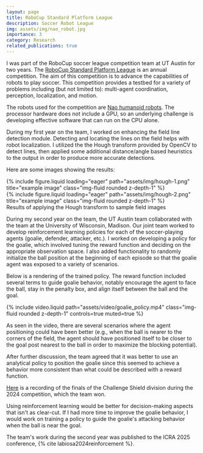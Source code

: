 ```yaml
---
layout: page
title: RoboCup Standard Platform League
description: Soccer Robot League
img: assets/img/nao_robot.jpg
importance: 3
category: Research
related_publications: true
---
```


I was part of the RoboCup soccer league competition team at UT Austin for two years. The [RoboCup Standard Platform League](https://spl.robocup.org/) is an annual competition. The aim of this competition is to advance the capabilities of robots to play soccer. This competition provides a testbed for a variety of problems including (but not limited to): multi-agent coordination, perception, localization, and motion.

The robots used for the competition are [Nao humanoid robots](https://aldebaran.com/en/nao6/). The processor hardware does not include a GPU, so an underlying challenge is developing effective software that can run on the CPU alone.

During my first year on the team, I worked on enhancing the field line detection module. Detecting and locating the lines on the field helps with robot localization. I utilized the the Hough transform provided by OpenCV to detect lines, then applied some additional distance/angle based heuristics to the output in order to produce more accurate detections.

Here are some images showing the results:

<div class="row">
    <div class="col-sm mt-3 mt-md-0">
        {% include figure.liquid loading="eager" path="assets/img/hough-1.png" title="example image" class="img-fluid rounded z-depth-1" %}
    </div>
    <div class="col-sm mt-3 mt-md-0">
        {% include figure.liquid loading="eager" path="assets/img/hough-2.png" title="example image" class="img-fluid rounded z-depth-1" %}
    </div>
</div>
<div class="caption">
    Results of applying the Hough transform to sample field images
</div>

During my second year on the team, the UT Austin team collaborated with the team at the University of Wisconsin, Madison. Our joint team worked to develop reinforcement learning policies for each of the soccer-playing agents (goalie, defender, attacker, etc.). I worked on developing a policy for the goalie, which involved tuning the reward function and deciding on the appropriate observation space. I also added functionality to randomly initialize the ball position at the beginning of each episode so that the goalie agent was exposed to a variety of scenarios.

Below is a rendering of the trained policy. The reward function included several terms to guide goalie behavior, notably encourage the agent to face the ball, stay in the penalty box, and align itself between the ball and the goal.

<div class="row mt-3">
    <div class="col-sm mt-3 mt-md-0">
        {% include video.liquid path="assets/video/goalie_policy.mp4" class="img-fluid rounded z-depth-1" controls=true muted=true %}
    </div>
</div>

As seen in the video, there are several scenarios where the agent positioning could have been better (e.g., when the ball is nearer to the corners of the field, the agent should have positioned itself to be closer to the goal post nearest to the ball in order to maximize the blocking potential).

After further discussion, the team agreed that it was better to use an analytical policy to position the goalie since this seemed to achieve a behavior more consistent than what could be described with a reward function. 

[Here](https://www.youtube.com/live/JDZ6wihyELQ?si=i11QGg7V2soFw4gh&t=8101) is a recording of the finals of the Challenge Shield division during the 2024 competition, which the team won.

Using reinforcement learning would be better for decision-making aspects that isn't as clear-cut. If I had more time to improve the goalie behavior, I would work on training a policy to guide the goalie's attacking behavior when the ball is near the goal.

The team's work during the second year was published to the ICRA 2025 conference, {% cite labiosa2024reinforcement %}.